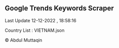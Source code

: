 

## Google Trends Keywords Scraper 
 
Last Update 12-12-2022 , 18:58:16

Country List :
VIETNAM.json



© Abdul Muttaqin 
